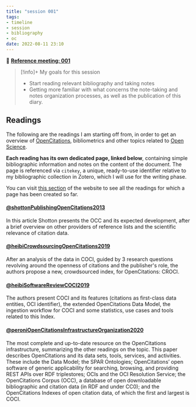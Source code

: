 ```yaml
---
title: "session 001"
tags:
- timeline
- session
- bibliography
- oc
date: 2022-08-11 23:10
---
```

<span 
		class="ob-timelines"
		data-date="2022-08-11-00">
</span>

👥 [**Reference meeting: 001**](notes/meetings/meeting%20001.md)

> [!info]+ My goals for this session
> 
> * Start reading relevant bibliography and taking notes
> * Getting more familiar with what concerns the note-taking and notes organization processes, as well as the publication of this diary. 

## Readings 
The following are the readings I am starting off from, in order to get an overview of [OpenCitations](https://opencitations.net/), bibliometrics and other topics related to [Open Science](https://en.wikipedia.org/wiki/Open_science).

**Each reading has its own dedicated page, linked below**, containing simple bibliographic information and notes on the content of the document. The page is referenced via `citekey`, a unique, ready-to-use identifier relative to my bibliographic collection in Zotero, which I will use for the writing phase. 

You can visit [this section](https://eliarizzetto.github.io/quartz/tags/reading) of the website to see all the readings for which a page has been created so far.

#### [@shottonPublishingOpenCitations2013](notes/readings/@shottonPublishingOpenCitations2013.md)

In this article Shotton presents the OCC and its expected development, after a brief overview on other providers of reference lists and the scientific relevance of citation data.

#### [@heibiCrowdsourcingOpenCitations2019](notes/readings/@heibiCrowdsourcingOpenCitations2019.md)

After an analysis of the data in COCI, guided by 3 research questions revolving around the openness of citations and the publisher's role, the authors propose a new, crowdsourced index, for OpenCitations: CROCI. 

#### [@heibiSoftwareReviewCOCI2019](notes/readings/@heibiSoftwareReviewCOCI2019.md)

The authors present COCI and its features (citations as first-class data entities, OCI identifier), the extended OpenCitations Data Model, the ingestion workflow for COCI and some statistics, use cases and tools related to this Index. 

#### [@peroniOpenCitationsInfrastructureOrganization2020](notes/readings/@peroniOpenCitationsInfrastructureOrganization2020.md)

The most complete and up-to-date resource on the OpenCitations infrastructure, summarizing the other readings on the topic. This paper describes OpenCitations and its data sets, tools, services, and activities. These include the Data Model; the SPAR Ontologies; OpenCitations’ open software of generic applicability for searching, browsing, and providing REST APIs over RDF triplestores; OCIs and the OCI Resolution Service; the OpenCitations Corpus (OCC), a database of open downloadable bibliographic and citation data (in RDF and under CC0); and the OpenCitations Indexes of open citation data, of which the first and largest is COCI.